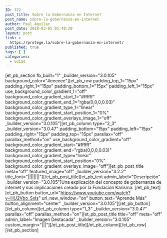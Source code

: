```yaml
---
ID: 372
post_title: Sobre la Gobernanza en Internet
post_name: sobre-la-gobernanza-en-internet
author: Paul Aguilar
post_date: 2018-03-05 01:48:20
layout: post
link: >
  https://protege.la/sobre-la-gobernanza-en-internet/
published: true
tags: [ ]
categories:
  - Guías
---
```

[et_pb_section fb_built="1" \_builder\_version="3.0.105" background_color="#eeeeee"][et_pb_row padding_top_1="15px" padding_right_1="15px" padding_bottom_1="15px" padding_left_1="15px" use_background_color_gradient_1="off" background_color_gradient_start_1="#ffffff" background_color_gradient_end_1="rgba(0,0,0,0.03)" background_color_gradient_type_1="linear" background_color_gradient_start_position_1="0%" background_color_gradient_overlays_image_1="off" \_builder\_version="3.0.105"][et_pb_column type="2_3" \_builder\_version="3.0.47" padding_bottom="15px" padding_left="15px" padding_right="15px" padding_top="15px" parallax="off" parallax_method="on" use_background_color_gradient="off" background_color_gradient_start="#ffffff" background_color_gradient_end="rgba(0,0,0,0.03)" background_color_gradient_type="linear" background_color_gradient_start_position="0%" background_color_gradient_overlays_image="off"][et_pb_post_title meta="off" featured_image="off" \_builder\_version="3.2.2" title_font="||||||||"][/et_pb_post_title][et_pb_text admin_label="Descripción" \_builder\_version="3.0.105"]Una explicación del concepto de gobernanza de internet y sus implicaciones creado por la Fundación Karisma. [/et_pb_text][et_pb_button button_url="https://www.youtube.com/watch?v=HU2Vbo_SxIs" url_new_window="on" button_text="Aprende Más" button_alignment="center" \_builder\_version="3.0.105"][/et_pb_button][/et_pb_column][et_pb_column type="1_3" \_builder\_version="3.0.47" parallax="off" parallax_method="on"][et_pb_post_title title="off" meta="off" admin_label="Imagen Destacada" \_builder\_version="3.0.105" custom_margin="|||"][/et_pb_post_title][/et_pb_column][/et_pb_row][/et_pb_section]